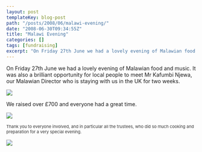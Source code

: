 ```yaml
---
layout: post
templateKey: blog-post
path: "/posts/2008/06/malawi-evening/"
date: "2008-06-30T09:34:55Z"
title: "Malawi Evening"
categories: []
tags: [fundraising]
excerpt: "On Friday 27th June we had a lovely evening of Malawian food and music. It was also a brilliant opp..."
---
```


On Friday 27th June we had a lovely evening of Malawian food and music. It was also a brilliant opportunity for local people to meet Mr Kafumbi Njewa, our Malawian Director who is staying with us in the UK for two weeks.

![](https://www.landirani.org/image_library/news/thumb-200x200/49945e3ecf049kafumbi_visit_july_2008_010.jpg)

We raised over £700 and everyone had a great time.

![](https://www.landirani.org/image_library/news/thumb-200x200/49945e0538b01kafumbi_visit_july_2008_008.jpg)

<span style="color: #333333; font-size: 11px;">Thank you to everyone involved, and in particular all the trustees, who did so much cooking and preparation for a very special evening.</span>

![](https://www.landirani.org/image_library/news/thumb-200x200/49945e3125fe4kafumbi_visit_july_2008_009.jpg)